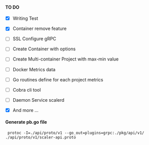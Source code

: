 
#### TO DO
- [x] Writing Test
- [x] Container remove feature
- [ ] SSL Configure gRPC
- [ ] Create Container with options
- [ ] Create Multi-container Project with max-min value
- [ ] Docker Metrics data
- [ ] Go routines define for each project metrics
- [ ] Cobra cli tool
- [ ] Daemon Service scalerd
- [x] And more ...



#### Generate pb.go file
     protoc -I=./api/proto/v1 --go_out=plugins=grpc:./pkg/api/v1/ ./api/proto/v1/scaler-api.proto
